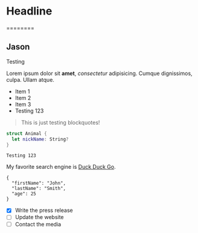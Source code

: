 # Headline
========

## Jason
Testing

Lorem ipsum dolor sit **amet**, *consectetur* adipisicing.  Cumque dignissimos, culpa.  Ullam atque.

* Item 1
* Item 2
* Item 3
* Testing 123

> This is just testing blockquotes!

```swift
struct Animal {
  let nickName: String?
}
```

`
Testing 123
`

My favorite search engine is [Duck Duck Go](https://duckduckgo.com).

```
{
  "firstName": "John",
  "lastName": "Smith",
  "age": 25
}
```

- [x] Write the press release
- [ ] Update the website
- [ ] Contact the media
